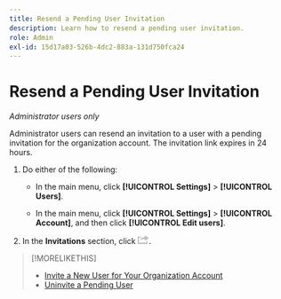 ```yaml
---
title: Resend a Pending User Invitation
description: Learn how to resend a pending user invitation.
role: Admin
exl-id: 15d17a03-526b-4dc2-883a-131d750fca24
---
```

# Resend a Pending User Invitation

*Administrator users only*

Administrator users can resend an invitation to a user with a pending invitation for the organization account. The invitation link expires in 24 hours.

1. Do either of the following:

    * In the main menu, click **[!UICONTROL Settings]** > **[!UICONTROL Users]**.

    * In the main menu, click **[!UICONTROL Settings]** > **[!UICONTROL Account]**, and then click **[!UICONTROL Edit users]**.

1. In the **Invitations** section, click ![Resend](/help/dsp/assets/resend.png).

>[!MORELIKETHIS]
>
>* [Invite a New User for Your Organization Account](user-invite.md)
>* [Uninvite a Pending User](user-uninvite.md)

<!-- >* [Edit User Permissions or Delete a User](user-edit.md) -->
